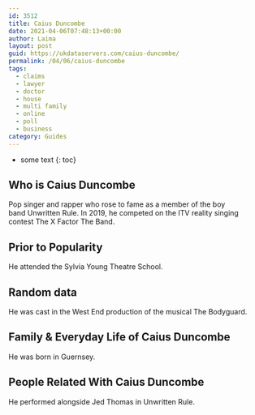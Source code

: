 ```yaml
---
id: 3512
title: Caius Duncombe
date: 2021-04-06T07:48:13+00:00
author: Laima
layout: post
guid: https://ukdataservers.com/caius-duncombe/
permalink: /04/06/caius-duncombe
tags:
  - claims
  - lawyer
  - doctor
  - house
  - multi family
  - online
  - poll
  - business
category: Guides
---
```


* some text
{: toc}


## Who is Caius Duncombe
                  
                  
                  
Pop singer and rapper who rose to fame as a member of the boy band Unwritten Rule. In 2019, he competed on the ITV reality singing contest The X Factor The Band.
                  
              
            
              
            
                
                
                
## Prior to Popularity
                  
                  
                  
He attended the Sylvia Young Theatre School.
                  
              
            
              
            
                
                
                
## Random data
                  
                  
                  
He was cast in the West End production of the musical The Bodyguard.
                  
              
            
              
            
                
                
                
## Family & Everyday Life of Caius Duncombe
                  
                  
                  
He was born in Guernsey.
                  
              
            
              
            
                
                
                
## People Related With Caius Duncombe
                  
                  
                  
He performed alongside Jed Thomas in Unwritten Rule.
                  
              
            
              
            
                
              
            
              
              
            
            
              
            
          
          
          